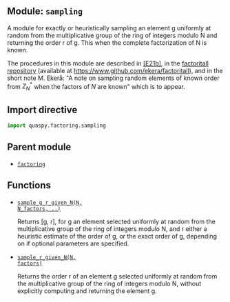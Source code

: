## Module: <code>sampling</code>
A module for exactly or heuristically sampling an element g uniformly at random from the multiplicative group of the ring of integers modulo N and returning the order r of g. This when the complete factorization of N is known.

The procedures in this module are described in [[E21b]](https://doi.org/10.1007/s11128-021-03069-1), in the [factoritall repository](https://www.github.com/ekera/factoritall) (available at https://www.github.com/ekera/factoritall), and in the short note M. Ekerå: "A note on sampling random elements of known order from $Z^*_N$ when the factors of $N$ are known" which is to appear.

## Import directive
```python
import quaspy.factoring.sampling
```

## Parent module
- [<code>factoring</code>](../README.md)

## Functions
- [<code>sample_g_r_given_N(N, N_factors, ..)</code>](sample_g_r_given_N.md)

  Returns [g, r], for g an element selected uniformly at random from the multiplicative group of the ring of integers modulo N, and r either a heuristic estimate of the order of g, or the exact order of g, depending on if optional parameters are specified.

- [<code>sample_r_given_N(N, factors)</code>](sample_r_given_N.md)

  Returns the order r of an element g selected uniformly at random from the multiplicative group of the ring of integers modulo N, without explicitly computing and returning the element g.

